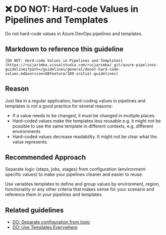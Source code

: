 # ❌ DO NOT: Hard-code Values in Pipelines and Templates

Do not hard-code values in Azure DevOps pipelines and templates.

## Markdown to reference this guideline

```plaintext
[DO NOT: Hard-code Values in Pipelines and Templates](https://ruijarimba.visualstudio.com/ruijarimba/_git/azure-pipelines-guidelines?path=/guidelines/general/donot-hard-code-values.md&version=GBfeature/180-initial-guidelines)
```

## Reason

Just like in a regular application, hard-coding values in pipelines and templates
is not a good practice for several reasons:

- If a value needs to be changed, it must be changed in multiple places.
- Hard-coded values make the templates less reusable e.g. it might not be
possible to use the same template in different contexts, e.g. different
environments
- Hard-coded values decrease readability. It might not be clear what the value represents.

## Recommended Approach

Separate logic (steps, jobs, stages) from configuration (environment-specific
values) to make your pipelines cleaner and easier to reuse.

Use variables templates to define and group values by environment, region,
functionality or any other criteria that makes sense for your scenario and
reference them in your pipelines and templates.

## Related guidelines

- [DO: Separate configuration from logic](../variables/do-separate-configuration.md)
- [DO: Use Templates Everywhere](../general/do-use-templates-everywhere.md)
